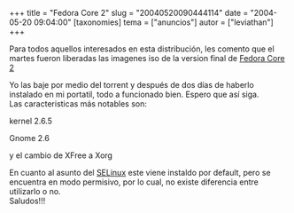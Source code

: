 +++
title = "Fedora Core 2"
slug = "20040520090444114"
date = "2004-05-20 09:04:00"
[taxonomies]
tema = ["anuncios"]
autor = ["leviathan"]
+++

Para todos aquellos interesados en esta distribución, les comento que el
martes fueron liberadas las imagenes iso de la version final de [Fedora
Core 2](http://fedora.redhat.com)

<!-- more -->
Yo las baje por medio del torrent y después de dos días de haberlo
instalado en mi portatil, todo a funcionado bien. Espero que así siga.  
Las caracteristicas más notables son:  

kernel 2.6.5  

Gnome 2.6  

y el cambio de XFree a Xorg  

En cuanto al asunto del [SELinux](http://www.nsa.gov/selinux) este viene
instaldo por default, pero se encuentra en modo permisivo, por lo cual,
no existe diferencia entre utilizarlo o no.  
Saludos!!!

